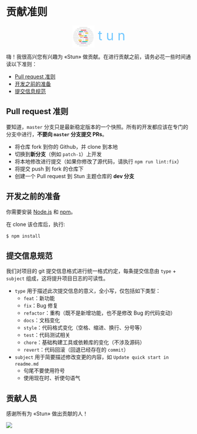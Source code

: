 # 贡献准则 <!-- omit in toc -->

<div align="center" style="color: #73c8ff;font-size: 36px;"><a title="Go to homepage" href="https://github.com/liuyib/hexo-theme-stun"><img align="center" width="60" height="60" src="https://raw.githubusercontent.com/liuyib/hexo-theme-stun/master/source/images/icons/stun-logo.svg?sanitize=true"></a> t u n</div>

嗨！我很高兴您有兴趣为 «Stun» 做贡献。在进行贡献之前，请务必花一些时间通读以下准则：

- [Pull request 准则](#pull-request-%e5%87%86%e5%88%99)
- [开发之前的准备](#%e5%bc%80%e5%8f%91%e4%b9%8b%e5%89%8d%e7%9a%84%e5%87%86%e5%a4%87)
- [提交信息规范](#%e6%8f%90%e4%ba%a4%e4%bf%a1%e6%81%af%e8%a7%84%e8%8c%83)

## Pull request 准则

要知道，`master` 分支只是最新稳定版本的一个快照。所有的开发都应该在专门的分支中进行，**不要向 `master` 分支提交 PRs**。

- 将仓库 fork 到你的 Github，并 clone 到本地
- 切换到**新分支**（例如 `patch-1`）上开发
- 将本地修改进行提交（如果你修改了源代码，请执行 `npm run lint:fix`）
- 将提交 push 到 fork 的仓库下
- 创建一个 Pull request 到 Stun 主题仓库的 **dev 分支**

## 开发之前的准备

你需要安装 [Node.js](http://nodejs.org/) 和 [npm](https://docs.npmjs.com/downloading-and-installing-node-js-and-npm)。

在 clone 该仓库后，执行:

```bash
$ npm install
```

## 提交信息规范

我们对项目的 git 提交信息格式进行统一格式约定，每条提交信息由 `type` + `subject` 组成，这将提升项目日志的可读性。

- `type` 用于描述此次提交信息的意义，全小写，仅包括如下类型：
  - `feat`：新功能
  - `fix`：Bug 修复
  - `refactor`：重构（既不是新增功能，也不是修改 Bug 的代码变动）
  - `docs`：文档变化
  - `style`：代码格式变化（空格、缩进、换行、分号等）
  - `test`：代码测试相关
  - `chore`：基础构建工具或依赖库的变化（不涉及源码）
  - `revert`：代码回滚（回退已经存在的 `commit`）
- `subject` 用于简要描述修改变更的内容，如 `Update quick start in readme.md`
  - 句尾不要使用符号
  - 使用现在时、祈使句语气

<!-- omit in toc -->
## 贡献人员

感谢所有为 «Stun» 做出贡献的人！

<a href="https://github.com/liuyib/hexo-theme-stun/graphs/contributors">
  <img src="https://opencollective.com/hexo-theme-stun/contributors.svg?width=980">
</a>
